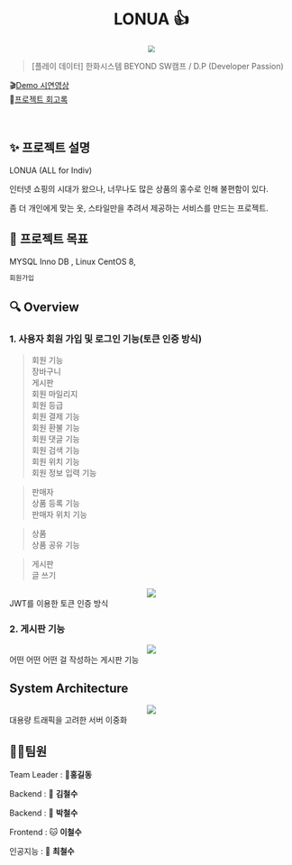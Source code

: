 <h1 align="center">LONUA 👍</h1>


<center>
    <img src="./img/pic1.png"  style="zoom:76%;" align="center"/>
</center>



> [플레이 데이터] 한화시스템 BEYOND SW캠프 / D.P (Developer Passion)


🎬[Demo 시연영상](https://www.youtube.com/watch?v=dhMrKTwNI8U&lc=UgzCJR3WxkvsckRyyO94AaABAg&ab_channel=%EB%94%B0%EB%9D%BC%ED%95%98%EB%A9%B4%EC%84%9C%EB%B0%B0%EC%9A%B0%EB%8A%94IT)   
📃[프로젝트 회고록](블로그주소) 

<br>

## ✨ 프로젝트 설명

LONUA
(ALL for Indiv)

인터넷 쇼핑의 시대가 왔으나, 너무나도 많은 상품의 홍수로 인해 불편함이 있다.

좀 더 개인에게 맞는 옷, 스타일만을 추려서 제공하는 서비스를 만드는 프로젝트.


## 📌 프로젝트 목표

MYSQL Inno DB , Linux CentOS 8, 
```sh
회원가입
```


## 🔍 Overview

### 1. 사용자 회원 가입 및 로그인 기능(토큰 인증 방식)

>회원 기능  
장바구니  
게시판  
회원 마일리지  
회원 등급  
회원 결제 기능  
회원 환불 기능  
회원 댓글 기능  
회원 검색 기능  
회원 위치 기능  
회원 정보 입력 기능  

>판매자  
상품 등록 기능  
판매자 위치 기능  

>상품  
상품 공유 기능

>게시판  
글 쓰기  

<center>
    <img src="./img/pic2.png" />
</center>
JWT를 이용한 토큰 인증 방식

<br>

### 2. 게시판 기능

<center>
    <img src="./img/pic1.png" />
</center>
어떤 어떤 어떤 걸 작성하는 게시판 기능

<br>


## System Architecture

<center>
    <img src="./img/pic2.png" />
</center>
대용량 트래픽을 고려한 서버 이중화

<br>



## 🤼‍♂️팀원

Team Leader : 🐯**홍길동**

Backend : 🐶 **김철수**

Backend : 🐺 **박철수**

Frontend : 🐱 **이철수**

인공지능 : 🦁 **최철수**
